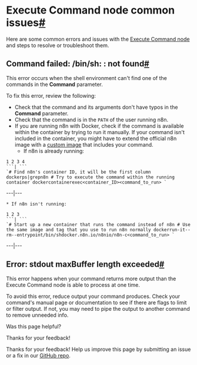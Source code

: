 [ ](https://github.com/n8n-io/n8n-docs/edit/main/docs/integrations/builtin/core-nodes/n8n-nodes-base.executecommand/common-issues.md "Edit this page")

# Execute Command node common issues[#](#execute-command-node-common-issues "Permanent link")

Here are some common errors and issues with the [Execute Command node](../) and steps to resolve or troubleshoot them.

## Command failed: <command> /bin/sh: <command>: not found[#](#command-failed-command-binsh-command-not-found "Permanent link")

This error occurs when the shell environment can't find one of the commands in the **Command** parameter.

To fix this error, review the following:

  * Check that the command and its arguments don't have typos in the **Command** parameter.
  * Check that the command is in the `PATH` of the user running n8n. 
  * If you are running n8n with Docker, check if the command is available within the container by trying to run it manually. If your command isn't included in the container, you might have to extend the official n8n image with a [custom image](https://docs.docker.com/build/building/base-images/) that includes your command.
    * If n8n is already running: 

```
1 2 3 4
```| ```
`# Find n8n's container ID, it will be the first column dockerps|grepn8n # Try to execute the command within the running container dockercontainerexec<container_ID><command_to_run> `
```  
---|---  
  
    * If n8n isn't running: 

```
1 2 3
```| ```
`# Start up a new container that runs the command instead of n8n # Use the same image and tag that you use to run n8n normally dockerrun-it--rm--entrypoint/bin/shdocker.n8n.io/n8nio/n8n-c<command_to_run> `
```  
---|---  
  



## Error: stdout maxBuffer length exceeded[#](#error-stdout-maxbuffer-length-exceeded "Permanent link")

This error happens when your command returns more output than the Execute Command node is able to process at one time.

To avoid this error, reduce output your command produces. Check your command's manual page or documentation to see if there are flags to limit or filter output. If not, you may need to pipe the output to another command to remove unneeded info.

Was this page helpful? 

Thanks for your feedback! 

Thanks for your feedback! Help us improve this page by submitting an issue or a fix in our [GitHub repo](https://github.com/n8n-io/n8n-docs). 
